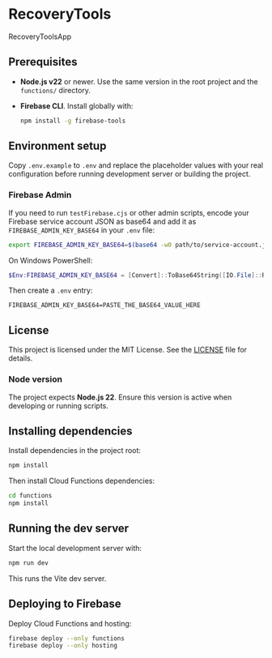 
# RecoveryTools
RecoveryToolsApp

## Prerequisites

- **Node.js v22** or newer. Use the same version in the root project and the
  `functions/` directory.
- **Firebase CLI**. Install globally with:

  ```bash
  npm install -g firebase-tools
  ```

## Environment setup

Copy `.env.example` to `.env` and replace the placeholder values with your real
configuration before running development server or building the project.

### Firebase Admin

If you need to run `testFirebase.cjs` or other admin scripts, encode your Firebase
service account JSON as base64 and add it as `FIREBASE_ADMIN_KEY_BASE64` in
your `.env` file:

```bash
export FIREBASE_ADMIN_KEY_BASE64=$(base64 -w0 path/to/service-account.json)
```

On Windows PowerShell:

```powershell
$Env:FIREBASE_ADMIN_KEY_BASE64 = [Convert]::ToBase64String([IO.File]::ReadAllBytes("path\\to\\service-account.json"))
```

Then create a `.env` entry:

```env
FIREBASE_ADMIN_KEY_BASE64=PASTE_THE_BASE64_VALUE_HERE
```

## License

This project is licensed under the MIT License. See the [LICENSE](LICENSE) file for details.

### Node version

The project expects **Node.js 22**. Ensure this version is active when developing or running scripts.

## Installing dependencies

Install dependencies in the project root:

```bash
npm install
```

Then install Cloud Functions dependencies:

```bash
cd functions
npm install
```

## Running the dev server

Start the local development server with:

```bash
npm run dev
```

This runs the Vite dev server.

## Deploying to Firebase

Deploy Cloud Functions and hosting:

```bash
firebase deploy --only functions
firebase deploy --only hosting
```